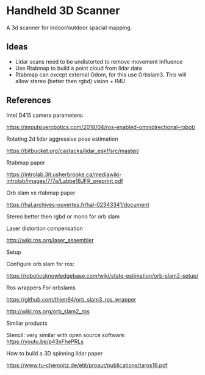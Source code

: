 # Handheld 3D Scanner

A 3d scanner for indoor/outdoor spacial mapping.

## Ideas
- Lidar scans need to be undistorted to remove movement influence
- Use Rtabmap to build a point cloud from lidar data
- Rtabmap can except external Odom, for this use Orbslam3. This will allow stereo (better then rgbd) vision + IMU 





## References 
Intel D415 camera parameters:

https://impulsiverobotics.com/2018/04/ros-enabled-omnidirectional-robot/



Rotating 2d lidar aggressive pose estimation

https://bitbucket.org/castacks/lidar_eskf/src/master/


Rtabmap paper

https://introlab.3it.usherbrooke.ca/mediawiki-introlab/images/7/7a/Labbe18JFR_preprint.pdf


Orb slam vs rtabmap paper

https://hal.archives-ouvertes.fr/hal-02343341/document

Stereo better then rgbd or mono for orb slam


Laser distortion compensation

http://wiki.ros.org/laser_assembler






Setup

Configure orb slam for ros:

https://roboticsknowledgebase.com/wiki/state-estimation/orb-slam2-setup/


Ros wrappers
For orbslams

https://github.com/thien94/orb_slam3_ros_wrapper

http://wiki.ros.org/orb_slam2_ros


Similar products

Stencil: very similar with open source software:
https://youtu.be/p43xFhePRLs


How to build a 3D spinning lidar paper

https://www.tu-chemnitz.de/etit/proaut/publications/taros16.pdf

